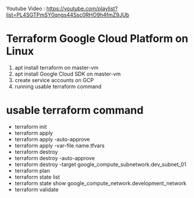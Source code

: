 Youtube Video :
https://youtube.com/playlist?list=PL4SGTPmSY0qngs44Ssc0RHO9h4fmZ9JUb

# Terraform Google Cloud Platform on Linux
1. apt install terraform on master-vm
2. apt install Google Cloud SDK on master-vm
3. create service accounts on GCP
4. running usable terraform command

# usable terraform command
- terraform init
- terraform apply
- terraform apply -auto-approve
- terraform apply -var-file name.tfvars
- terraform destroy
- terraform destroy -auto-approve
- terraform destroy -target google_compute_subnetwork.dev_subnet_01
- terraform plan
- terraform state list
- terraform state show google_compute_network.development_network
- terraform validate



